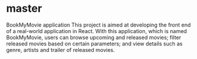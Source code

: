 # master
BookMyMovie application
This project is aimed at developing the front end of a real-world application in React. With this application, which is named BookMyMovie, users can browse upcoming and released movies; filter released movies based on certain parameters; and view details such as genre, artists and trailer of released movies.
